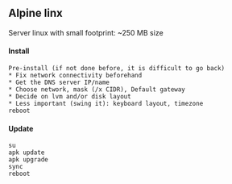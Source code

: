 ## Alpine linx
Server linux with small footprint: ~250 MB size<br>

#### Install
```
Pre-install (if not done before, it is difficult to go back)
* Fix network connectivity beforehand
* Get the DNS server IP/name
* Choose network, mask (/x CIDR), Default gateway
* Decide on lvm and/or disk layout
* Less important (swing it): keyboard layout, timezone
reboot
```

#### Update
```
su
apk update
apk upgrade
sync
reboot
```
